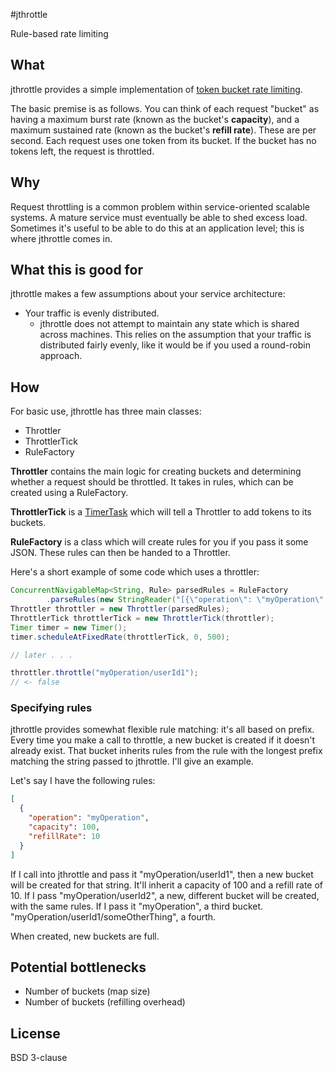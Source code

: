 #jthrottle

Rule-based rate limiting

## What

jthrottle provides a simple implementation of
[token bucket rate limiting](https://en.wikipedia.org/wiki/Token_bucket).

The basic premise is as follows. You can think of each request "bucket" as
having a maximum burst rate (known as the bucket's **capacity**), and a
maximum sustained rate (known as the bucket's **refill rate**). These are
per second. Each request uses one token from its bucket. If the bucket
has no tokens left, the request is throttled.

## Why

Request throttling is a common problem within service-oriented scalable
systems. A mature service must eventually be able to shed excess load.
Sometimes it's useful to be able to do this at an application level;
this is where jthrottle comes in.

## What this is good for

jthrottle makes a few assumptions about your service architecture:

  * Your traffic is evenly distributed.
    - jthrottle does not attempt to maintain any state which is shared
      across machines. This relies on the assumption that your traffic
      is distributed fairly evenly, like it would be if you used a
      round-robin approach.

## How

For basic use, jthrottle has three main classes:

  * Throttler
  * ThrottlerTick
  * RuleFactory

**Throttler** contains the main logic for creating buckets and
determining whether a request should be throttled. It takes in
rules, which can be created using a RuleFactory.

**ThrottlerTick** is a [TimerTask](http://docs.oracle.com/javase/7/docs/api/java/util/TimerTask.html)
which will tell a Throttler to add tokens to its buckets.

**RuleFactory** is a class which will create rules for you if you pass
it some JSON. These rules can then be handed to a Throttler.

Here's a short example of some code which uses a throttler:

```java
ConcurrentNavigableMap<String, Rule> parsedRules = RuleFactory
        .parseRules(new StringReader("[{\"operation\": \"myOperation\", \"refillRate\": 10, \"capacity\": 100}]");
Throttler throttler = new Throttler(parsedRules);
ThrottlerTick throttlerTick = new ThrottlerTick(throttler);
Timer timer = new Timer();
timer.scheduleAtFixedRate(throttlerTick, 0, 500);

// later . . .

throttler.throttle("myOperation/userId1");
// <- false
```

### Specifying rules

jthrottle provides somewhat flexible rule matching: it's all based on
prefix. Every time you make a call to throttle, a new bucket is created
if it doesn't already exist. That bucket inherits rules from the rule
with the longest prefix matching the string passed to jthrottle. I'll
give an example.

Let's say I have the following rules:

```json
[
  {
    "operation": "myOperation",
    "capacity": 100,
    "refillRate": 10
  }
]

```

If I call into jthrottle and pass it "myOperation/userId1",
then a new bucket will be created for that string. It'll inherit a
capacity of 100 and a refill rate of 10. If I pass
"myOperation/userId2", a new, different bucket will be created, with the
same rules. If I pass it "myOperation", a third bucket.
"myOperation/userId1/someOtherThing", a fourth.

When created, new buckets are full.

## Potential bottlenecks

* Number of buckets (map size)
* Number of buckets (refilling overhead)

## License

BSD 3-clause
